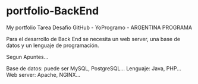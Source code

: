 # portfolio-BackEnd

My portfolio
Tarea Desafio GitHub - YoProgramo - ARGENTINA PROGRAMA

Para el desarrollo de Back End se necesita un web server, una base de datos y un lenguaje de programación.

Segun Apuntes...

Base de datos: puede ser MySQL, PostgreSQL...
Lenguaje: Java, PHP...
Web server: Apache, NGINX...
